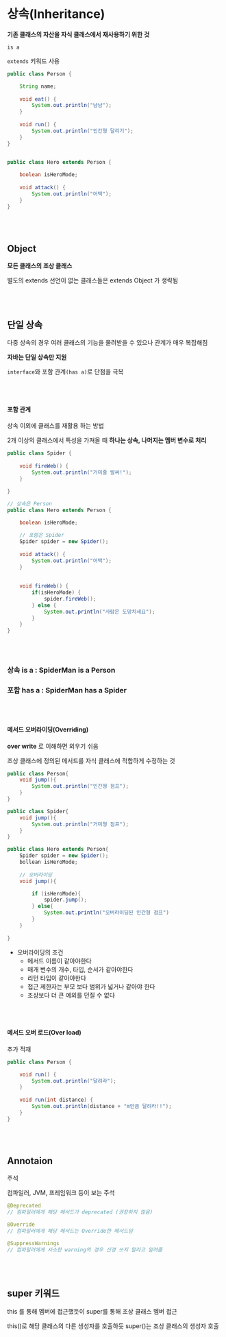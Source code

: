 # 상속(Inheritance)

**기존 클래스의 자산을 자식 클래스에서 재사용하기 위한 것**

`is a`

`extends` 키워드 사용

```java
public class Person {

	String name;
	
	void eat() {
		System.out.println("냠냠");
	}
	
	void run() {
		System.out.println("인간형 달리기");
	}
}


public class Hero extends Person {
	
	boolean isHeroMode;
	
	void attack() {
		System.out.println("어택");
	}
}

```

<br>

<br>

## Object

**모든 클래스의 조상 클래스**

별도의 extends 선언이 없는 클래스들은 extends Object 가 생략됨

<br>

<br>

## 단일 상속

다중 상속의 경우 여러 클래스의 기능을 물려받을 수 있으나 관계가 매우 복잡해짐

**자바는 단일 상속만 지원**

`interface`와 포함 관계`(has a)`로 단점을 극복

<br>

<br>

#### 포함 관계

상속 이외에 클래스를 재활용 하는 방법

2개 이상의 클래스에서 특성을 가져올 때 **하나는 상속, 나머지는 멤버 변수로 처리**

```java
public class Spider {
	
	void fireWeb() {
		System.out.println("거미줄 발싸!");
	}

}

// 상속은 Person
public class Hero extends Person {
	
	boolean isHeroMode;

    // 포함은 Spider
	Spider spider = new Spider();
	
	void attack() {
		System.out.println("어택");
	}
	
	
	void fireWeb() {
		if(isHeroMode) {
			spider.fireWeb();
		} else {
			System.out.println("사람은 도망치세요");
		}
	}
}
```

<br><br>

### 상속 is a : SpiderMan is a Person

### 포함 has a : SpiderMan has a Spider

<br>

<br>

#### 메서드 오버라이딩(Overriding)

**over write** 로 이해하면 외우기 쉬움

조상 클래스에 정의된 메서드를 자식 클래스에 적합하게 수정하는 것

```java
public class Person{
    void jump(){
        System.out.println("인간형 점프");
    }
}

public class Spider{
    void jump(){
        System.out.println("거미형 점프");
    }
}

public class Hero extends Person{
    Spider spider = new Spider();
    bollean isHeroMode;
    
    // 오버라이딩
    void jump(){

        if (isHeroMode){
            spider.jump();
        } else{
            System.out.println("오버라이딩된 인간형 점프")
        }
    }
    
}
```

- 오버라이딩의 조건
  - 메서드 이름이 같아야한다
  - 매개 변수의 개수, 타입, 순서가 같아야한다
  - 리턴 타입이 같아야한다
  - 접근 제한자는 부모 보다 범위가 넓거나 같아야 한다
  - 조상보다 더 큰 예외를 던질 수 없다

<br>

<br>

#### 메서드 오버 로드(Over load)

추가 적재

```java
public class Person {

	void run() {
		System.out.println("달려라");
	}
	
	void run(int distance) {
		System.out.println(distance + "m만큼 달려라!!");
	}
}
```

<br>

<br>

## Annotaion

주석

컴파일러, JVM, 프레임워크 등이 보는 주석

```java
@Deprecated
// 컴파일러에게 해당 메서드가 deprecated (권장하지 않음)

@Override
// 컴파일러에게 해당 메서드는 Override한 메서드임

@SuppressWarnings
// 컴파일러에게 사소한 warning의 경우 신경 쓰지 말라고 알려줌
```

<br>

<br>

## super 키워드

this 를 통해 멤버에 접근했듯이 super를 통해 조상 클래스 멤버 접근



this()로 해당 클래스의 다른 생성자를 호출하듯 super()는 조상 클래스의 생성자 호출